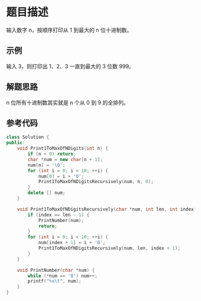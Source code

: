 # 题目描述

输入数字 n，按顺序打印从 1 到最大的 n 位十进制数。

## 示例

输入 3，则打印出 1、2、3 一直到最大的 3 位数 999。

## 解题思路

n 位所有十进制数其实就是 n 个从 0 到 9 的全排列。

## 参考代码

```cpp
class Solution {
public:
    void Print1ToMaxOfNDigits(int n) {
        if (n < 0) return;
        char *num = new char[n + 1];
        num[n] = '\0';
        for (int i = 0; i < 10; ++i) {
            num[0] = i + '0';
            Print1ToMaxOfNDigitsRecursively(num, n, 0);
        }
        delete [] num;
    }

    void Print1ToMaxOfNDigitsRecursively(char *num, int len, int index) {
        if (index == len - 1) {
            PrintNumber(num);
            return;
        }
        for (int i = 0; i < 10; ++i) {
            num[index + 1] = i + '0';
            Print1ToMaxOfNDigitsRecursively(num, len, index + 1);
        }
    }

    void PrintNumber(char *num) {
        while (*num == '0') num++;
        printf("%s\t", num);
    }
}
```
